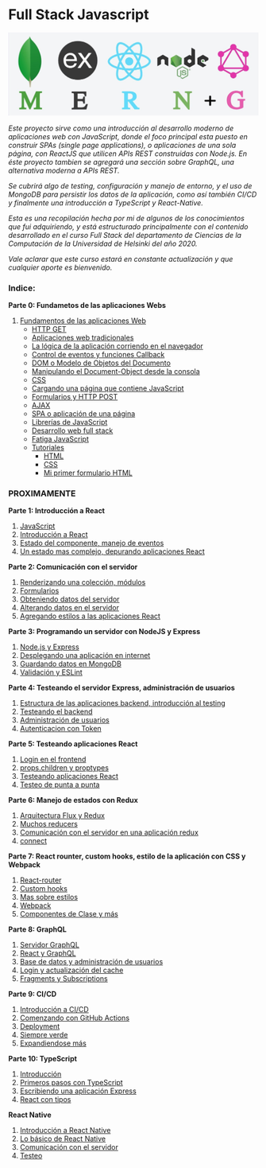 # Full Stack Javascript

![cover](./img/cover.png)

_Este proyecto sirve como una introducción al desarrollo moderno de aplicaciones web con JavaScript, donde el foco principal esta puesto en construir SPAs (single page applications), o aplicaciones de una sola página, con ReactJS que utilicen APIs REST construidas con Node.js. En éste proyecto tambien se agregará una sección sobre GraphQL, una alternativa moderna a APIs REST._

_Se cubrirá algo de testing, configuración y manejo de entorno, y el uso de MongoDB para persistir los datos de la aplicación, como así también CI/CD y finalmente una introducción a TypeScript y React-Native._

_Esta es una recopilación hecha por mi de algunos de los conocimientos que fui adquiriendo, y está estructurado principalmente con el contenido desarrollado en el curso Full Stack del departamento de Ciencias de la Computación de la Universidad de Helsinki del año 2020._

_Vale aclarar que este curso estará en constante actualización y que cualquier aporte es bienvenido._



### Indice:

**Parte 0: Fundametos de las aplicaciones Webs**
1. [Fundamentos de las aplicaciones Web](https://github.com/szuviria/fullstackspanish/tree/master/part0#-fundamentos-de-las-aplicaciones-web-)
    * [HTTP GET](https://github.com/szuviria/fullstackspanish/tree/master/part0#-http-get-)
    * [Aplicaciones web tradicionales](https://github.com/szuviria/fullstackspanish/tree/master/part0#-aplicaciones-web-tradicionales-)
    * [La lógica de la aplicación corriendo en el navegador](https://github.com/szuviria/fullstackspanish/tree/master/part0#-la-lógica-de-la-aplicación-corriendo-en-el-navegador-)
    * [Control de eventos y funciones Callback](https://github.com/szuviria/fullstackspanish/tree/master/part0#-control-de-eventos-y-funciones-callback-)
    * [DOM o Modelo de Objetos del Documento](https://github.com/szuviria/fullstackspanish/tree/master/part0#-dom-o-modelo-de-objetos-del-documento-)
    * [Manipulando el Document-Object desde la consola](https://github.com/szuviria/fullstackspanish/tree/master/part0#-manipulando-el-document-object-desde-la-consola-)
    * [CSS](https://github.com/szuviria/fullstackspanish/tree/master/part0#-css-)
    * [Cargando una página que contiene JavaScript](https://github.com/szuviria/fullstackspanish/tree/master/part0#-cargando-una-página-que-contiene-javascript)
    * [Formularios y HTTP POST](https://github.com/szuviria/fullstackspanish/tree/master/part0#-formularios-y-http-post-)
    * [AJAX](https://github.com/szuviria/fullstackspanish/tree/master/part0#-ajax-)
    * [SPA o aplicación de una página](https://github.com/szuviria/fullstackspanish/tree/master/part0#-spa-o-aplicación-de-una-página-)
    * [Librerías de JavaScript](https://github.com/szuviria/fullstackspanish/tree/master/part0#-librerías-de-javascript-)
    * [Desarrollo web full stack](https://github.com/szuviria/fullstackspanish/tree/master/part0#-desarrollo-web-full-stack-)
    * [Fatiga JavaScript](https://github.com/szuviria/fullstackspanish/tree/master/part0#-fatiga-javascript-)
    * [Tutoriales](https://github.com/szuviria/fullstackspanish/tree/master/part0#-tutoriales-)
        * [HTML](https://github.com/szuviria/fullstackspanish/tree/master/part0#html)
        * [CSS](https://github.com/szuviria/fullstackspanish/tree/master/part0#css)
        * [Mi primer formulario HTML](https://github.com/szuviria/fullstackspanish/tree/master/part0#mi-primer-formulario-html)

### PROXIMAMENTE

**Parte 1: Introducción a React**
1. [JavaScript]() 
2. [Introducción a React]()
3. [Estado del componente, manejo de eventos]()
4. [Un estado mas complejo, depurando aplicaciones React]()

**Parte 2: Comunicación con el servidor**
1. [Renderizando una colección, módulos]()
2. [Formularios]()
3. [Obteniendo datos del servidor]()
4. [Alterando datos en el servidor]()
5. [Agregando estilos a las aplicaciones React]()

**Parte 3: Programando un servidor con NodeJS y Express**
1. [Node.js y Express]()
2. [Desplegando una aplicación en internet]()
3. [Guardando datos en MongoDB]()
4. [Validación y ESLint]()

**Parte 4: Testeando el servidor Express, administración de usuarios**
1. [Estructura de las aplicaciones backend, introducción al testing]()
2. [Testeando el backend]()
3. [Administración de usuarios]()
4. [Autenticacion con Token]()

**Parte 5: Testeando aplicaciones React**
1. [Login en el frontend]()
2. [props.children y proptypes]()
3. [Testeando aplicaciones React]()
4. [Testeo de punta a punta]()

**Parte 6: Manejo de estados con Redux**
1. [Arquitectura Flux y Redux]()
2. [Muchos reducers]()
3. [Comunicación con el servidor en una aplicación redux]()
4. [connect]()

**Parte 7: React rounter, custom hooks, estilo de la aplicación con CSS y Webpack**
1. [React-router]()
2. [Custom hooks]()
3. [Mas sobre estilos]()
4. [Webpack]()
5. [Componentes de Clase y más]()

**Parte 8: GraphQL**
1. [Servidor GraphQL]()
2. [React y GraphQL]()
3. [Base de datos y administración de usuarios]()
4. [Login y actualización del cache]()
5. [Fragments y Subscriptions]()

**Parte 9: CI/CD**
1. [Introducción a CI/CD]()
2. [Comenzando con GitHub Actions]()
3. [Deployment]()
4. [Siempre verde]()
5. [Expandiendose más]()

**Parte 10: TypeScript**
1. [Introducción]()
2. [Primeros pasos con TypeScript]()
3. [Escribiendo una aplicación Express]()
4. [React con tipos]()

**React Native**
1. [Introducción a React Native]()
2. [Lo básico de React Native]()
3. [Comunicación con el servidor]()
4. [Testeo]()